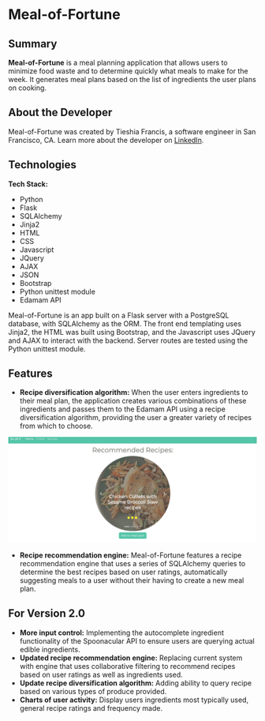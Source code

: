# Meal-of-Fortune

## Summary

**Meal-of-Fortune** is a meal planning application that allows users to minimize food waste and to determine quickly what meals to make for the week. It generates meal plans based on the list of ingredients the user plans on cooking.


## About the Developer

Meal-of-Fortune was created by Tieshia Francis, a software engineer in San Francisco, CA. Learn more about the developer on [LinkedIn](https://www.linkedin.com/in/francistie).


## Technologies

**Tech Stack:**

- Python
- Flask
- SQLAlchemy
- Jinja2
- HTML
- CSS
- Javascript
- JQuery
- AJAX
- JSON
- Bootstrap
- Python unittest module
- Edamam API

Meal-of-Fortune is an app built on a Flask server with a PostgreSQL database, with SQLAlchemy as the ORM. The front end templating uses Jinja2, the HTML was built using Bootstrap, and the Javascript uses JQuery and AJAX to interact with the backend. Server routes are tested using the Python unittest module.


## Features



- **Recipe diversification algorithm:** When the user enters ingredients to their meal plan, the application creates various combinations of these ingredients and passes them to the Edamam API using a recipe diversification algorithm, providing the user a greater variety of recipes from which to choose.
 
![alt text](https://github.com/Tieshia/hb-project1/blob/master/static/images/recipe_recommendations.gif "Meal-of-Fortune Recipe Recommendation Engine")

- **Recipe recommendation engine:** Meal-of-Fortune features a recipe recommendation engine that uses a series of SQLAlchemy queries to determine the best recipes based on user ratings, automatically suggesting meals to a user without their having to create a new meal plan.


## For Version 2.0

- **More input control:** Implementing the autocomplete ingredient functionality of the Spoonacular API to ensure users are querying actual edible ingredients.
- **Updated recipe recommendation engine:** Replacing current system with engine that uses collaborative filtering to recommend recipes based on user ratings as well as ingredients used.
- **Update recipe diversification algorithm:** Adding ability to query recipe based on various types of produce provided.
- **Charts of user activity:** Display users ingredients most typically used, general recipe ratings and frequency made.
